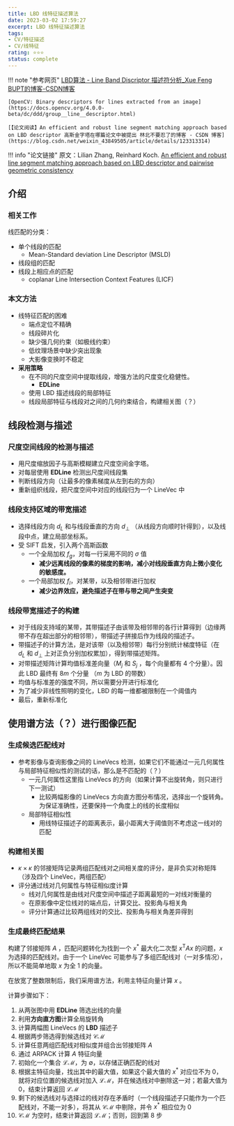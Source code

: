 ```yaml
---
title: LBD 线特征描述算法
date: 2023-03-02 17:59:27
excerpt: LBD 线特征描述算法
tags: 
- CV/特征描述
- CV/线特征
rating: ⭐⭐⭐
status: complete
---
```


!!! note "参考网页"
    [LBD算法 - Line Band Discriptor 描述符分析\_Xue Feng BUPT的博客-CSDN博客](https://blog.csdn.net/chishuideyu/article/details/78132093)

	[OpenCV: Binary descriptors for lines extracted from an image](https://docs.opencv.org/4.0.0-beta/dc/ddd/group__line__descriptor.html)

	[【论文阅读】An efficient and robust line segment matching approach based on LBD descriptor 高斯金字塔在哪篇论文中被提出 林北不要忍了的博客 - CSDN 博客](https://blog.csdn.net/weixin_43849505/article/details/123313314)

!!! info "论文链接"
	原文：Lilian Zhang, Reinhard Koch. [An efficient and robust line segment matching approach based on LBD descriptor and pairwise geometric consistency](https://doi.org/10.1016/j.jvcir.2013.05.006)

## 介绍
### 相关工作
线匹配的分类：

- 单个线段的匹配
	- Mean-Standard deviation Line Descriptor (MSLD)
- 线段组的匹配
- 线段上相应点的匹配
	- coplanar Line Intersection Context Features (LICF)
### 本文方法
- 线特征匹配的困难
	- 端点定位不精确
	- 线段碎片化
	- 缺少强几何约束（如极线约束）
	- 低纹理场景中缺少突出现象
	- 大影像变换时不稳定
- **采用策略**
	- 在不同的尺度空间中提取线段，增强方法的尺度变化稳健性。
		- **EDLine**
	- 使用 LBD 描述线段的局部特征
	- 线段局部特征与线段对之间的几何约束结合，构建相关图（？）
## 线段检测与描述
### 尺度空间线段的检测与描述
- 用尺度缩放因子与高斯模糊建立尺度空间金字塔。
- 对每层使用 **EDLine** 检测出尺度间线段集
- 判断线段方向（让最多的像素梯度从左到右的方向）
- 重新组织线段，把尺度空间中对应的线段归为一个 LineVec 中

### 线段支持区域的带宽描述
- 选择线段方向 $d_L$ 和与线段垂直的方向 $d_{\perp}$ （从线段方向顺时针得到），以及线段中点，建立局部坐标系。
- 受 SIFT 启发，引入两个高斯函数
	- 一个全局加权 $f_g$，对每一行采用不同的 $\sigma$ 值
		- **减少远离线段的像素的梯度的影响，减小对线段垂直方向上微小变化的敏感度。**
	- 一个局部加权 $f_l$，对某带，以及相邻带进行加权
		- **减少边界效应，避免描述子在带与带之间产生突变**

### 线段带宽描述子的构建
- 对于线段支持域的某带，其带描述子由该带及相邻带的各行计算得到（边缘两带不存在超出部分的相邻带），带描述子拼接后作为线段的描述子。
- 带描述子的计算方法，是对该带（以及相邻带）每行分别统计梯度特征（在 $d_L$ 和 $d_{\perp}$ 上对正负分别加权累加），得到带描述矩阵。
- 对带描述矩阵计算均值标准差向量（$M_j$ 和 $S_j$ ，每个向量都有 4 个分量）。因此 LBD 最终有 $8m$ 个分量 （$m$ 为 LBD 的带数）
- 均值与标准差的强度不同，所以需要分开进行标准化
- 为了减少非线性照明的变化，LBD 的每一维都被限制在一个阈值内
- 最后，重新标准化

## 使用谱方法（？）进行图像匹配
### 生成候选匹配线对
- 参考影像与查询影像之间的 LineVecs 检测，如果它们不能通过一元几何属性与局部特征相似性的测试的话，那么是不匹配的（？）
	- 一元几何属性这里指 LineVecs 的方向（如果计算不出旋转角，则只进行下一测试）
		- 比较两幅影像的 LineVecs 方向直方图分布情况，选择出一个旋转角。为保证准确性，还要保持一个角度上的线的长度相似
	- 局部特征相似性
		- 用线特征描述子的距离表示，最小距离大于阈值则不考虑这一线对的匹配
### 构建相关图
- $\kappa\times \kappa$ 的邻接矩阵记录两组匹配线对之间相关度的评分，是非负实对称矩阵（涉及四个 LineVec，两组匹配）
- 评分通过线对几何属性与特征相似度计算
	- 线对几何属性是由线对尺度空间中描述子距离最短的一对线对衡量的
	- 在原影像中定位线对的端点后，计算交比、投影角与相关角
	- 评分计算通过比较两组线对的交比、投影角与相关角差异得到
### 生成最终匹配结果
构建了邻接矩阵 $A$ ，匹配问题转化为找到一个 $x^*$ 最大化二次型 $x^\mathrm{T}Ax$ 的问题，$x$ 为选择的匹配线对。由于一个 LineVec 可能参与了多组匹配线对（一对多情况），所以不能简单地取 $x$ 为全 1 的向量。

在放宽了整数限制后，我们采用谱方法，利用主特征向量计算 $x$ 。

计算步骤如下：

1. 从两张图中用 **EDLine** 筛选出线的向量
2. 利用**方向直方图**计算全局旋转角
3. 计算两幅图 LineVecs 的 **LBD** 描述子
4. 根据两步筛选得到候选线对 $\mathcal{CM}$
5. 计算任意两组匹配线对相似度并组合出邻接矩阵 $A$
6. 通过 ARPACK 计算 $A$ 特征向量
7. 初始化一个集合 $\mathcal{LM}$，为 $\emptyset$，以存储正确匹配的线对
8. 根据主特征向量，找出其中的最大值，如果这个最大值的 $x^*$ 对应位不为 0，就将对应位置的候选线对加入 $\mathcal{LM}$，并在候选线对中删除这一对；若最大值为 0，结束计算返回 $\mathcal{LM}$
9. 剩下的候选线对与选择过的线对存在矛盾时（一个线段描述子只能作为一个匹配线对，不能一对多），将其从 $\mathcal{CM}$ 中剔除，并令 $x^*$ 相应位为 0
10. $\mathcal{CM}$  为空时，结束计算返回 $\mathcal{LM}$；否则，回到第 8 步